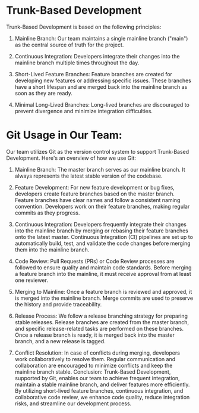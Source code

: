 # Trunk-Based Development
Trunk-Based Development is based on the following principles:

1. Mainline Branch: Our team maintains a single mainline branch ("main") as the central source of truth for the project.

2. Continuous Integration: Developers integrate their changes into the mainline branch multiple times throughout the day.

3. Short-Lived Feature Branches: Feature branches are created for developing new features or addressing specific issues. These branches have a short lifespan and are merged back into the mainline branch as soon as they are ready.

4. Minimal Long-Lived Branches: Long-lived branches are discouraged to prevent divergence and minimize integration difficulties.

# Git Usage in Our Team:
Our team utilizes Git as the version control system to support Trunk-Based Development. Here's an overview of how we use Git:

1. Mainline Branch:
The master branch serves as our mainline branch.
It always represents the latest stable version of the codebase.

2. Feature Development:
For new feature development or bug fixes, developers create feature branches based on the master branch.
Feature branches have clear names and follow a consistent naming convention.
Developers work on their feature branches, making regular commits as they progress.

3. Continuous Integration:
Developers frequently integrate their changes into the mainline branch by merging or rebasing their feature branches onto the latest master.
Continuous Integration (CI) pipelines are set up to automatically build, test, and validate the code changes before merging them into the mainline branch.

4. Code Review:
Pull Requests (PRs) or Code Review processes are followed to ensure quality and maintain code standards.
Before merging a feature branch into the mainline, it must receive approval from at least one reviewer.

5. Merging to Mainline:
Once a feature branch is reviewed and approved, it is merged into the mainline branch.
Merge commits are used to preserve the history and provide traceability.

6. Release Process:
We follow a release branching strategy for preparing stable releases.
Release branches are created from the master branch, and specific release-related tasks are performed on these branches.
Once a release branch is ready, it is merged back into the master branch, and a new release is tagged.

7. Conflict Resolution:
In case of conflicts during merging, developers work collaboratively to resolve them.
Regular communication and collaboration are encouraged to minimize conflicts and keep the mainline branch stable.
Conclusion:
Trunk-Based Development, supported by Git, enables our team to achieve frequent integration, maintain a stable mainline branch, and deliver features more efficiently. By utilizing short-lived feature branches, continuous integration, and collaborative code review, we enhance code quality, reduce integration risks, and streamline our development process.

